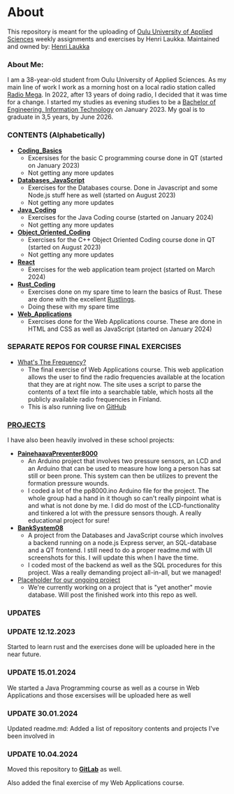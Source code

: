 # About
This repository is meant for the uploading of [Oulu University of Applied Sciences](https://www.ouas.fi) weekly assignments and exercises by Henri Laukka.
Maintained and owned by: [Henri Laukka](https://github.com/MacStache)

### About Me:
I am a 38-year-old student from Oulu University of Applied Sciences. As my main line of work I work as a morning host on a local radio station called [Radio Mega](https://mega.fi). In 2022, after 13 years of doing radio, I decided that it was time for a change. I started my studies as evening studies to be a [Bachelor of Engineering, Information Technology](https://oamk.fi/en/study-at-oamk/bachelor-s-degrees/beng-information-technology-2/) on January 2023. My goal is to graduate in 3,5 years, by June 2026. 

### CONTENTS (Alphabetically)
+ [**Coding_Basics**](https://github.com/MacStache/TVT23KMO_HLaukka/tree/main/Coding_Basics)
  - Excersises for the basic C programming course done in QT (started on January 2023)
  - Not getting any more updates
+ [**Databases_JavaScript**](https://github.com/MacStache/TVT23KMO_HLaukka/tree/main/Databases_Javascript)
  - Exercises for the Databases course. Done in Javascript and some Node.js stuff here as well (started on August 2023)
  - Not getting any more updates
+ [**Java_Coding**](https://github.com/MacStache/TVT23KMO_HLaukka/tree/main/Java_Coding)
  - Exercises for the Java Coding course (started on January 2024)
  - Not getting any more updates
+ [**Object_Oriented_Coding**](https://github.com/MacStache/TVT23KMO_HLaukka/tree/main/Object_Oriented_Coding)
  - Exercises for the C++ Object Oriented Coding course done in QT (started on August 2023)
  - Not getting any more updates
+ [**React**](https://github.com/MacStache/TVT23KMO_HLaukka/tree/main/React)
  - Exercises for the web application team project (started on March 2024) 
+ [**Rust_Coding**](https://github.com/MacStache/TVT23KMO_HLaukka/tree/main/Rust_Coding)
  - Exercises done on my spare time to learn the basics of Rust. These are done with the excellent [Rustlings](https://github.com/rust-lang/rustlings).
  - Doing these with my spare time
+ [**Web_Applications**](https://github.com/MacStache/TVT23KMO_HLaukka/tree/main/Web_Applications)
  - Exercises done for the Web Applications course. These are done in HTML and CSS as well as JavaScript (started on January 2024)
 
### SEPARATE REPOS FOR COURSE FINAL EXERCISES
+ [What's The Frequency?](https://github.com/MacStache/WhatsTheFrequency)
  - The final exercise of Web Applications course. This web application allows the user to find the radio frequencies available
at the location that they are at right now. The site uses a script to parse the contents of a text file into a searchable table,
which hosts all the publicly available radio frequencies in Finland.
  - This is also running live on [GitHub](https://macstache.github.io/WhatsTheFrequency/)

### [PROJECTS](https://github.com/MacStache/TVT23KMO_HLaukka/tree/main/Projects)
I have also been heavily involved in these school projects:
+ [**PainehaavaPreventer8000**](https://github.com/MacStache/PainehaavaPreventer8000)
  - An Arduino project that involves two pressure sensors, an LCD and an Arduino that can be used to measure how long a person has sat still or been prone. This system can then be utilizes to prevent the formation pressure wounds.
  - I coded a lot of the pp8000.ino Arduino file for the project. The whole group had a hand in it though so can't really pinpoint what is and what is not done by me. I did do most of the LCD-functionality and tinkered a lot with the pressure sensors though. A really educational project for sure!
+ [**BankSystem08**](https://github.com/MacStache/TVT23KMO_HLaukka/tree/main/Projects/BankSystem)
  - A project from the Databases and JavaScript course which involves a backend running on a node.js Express server, an SQL-database and a QT frontend. I still need to do a proper readme.md with UI screenshots for this. I will update this when I have the time.
  - I coded most of the backend as well as the SQL procedures for this project. Was a really demanding project all-in-all, but we managed!
+ [Placeholder for our ongoing project](https://github.com/MacStache/TVT23KMO_HLaukka) 
  - We're currently working on a project that is "yet another" movie database. Will post the finished work into this repo as well.  

### UPDATES

### UPDATE 12.12.2023
Started to learn rust and the exercises done will be uploaded here in the near future.

### UPDATE 15.01.2024
We started a Java Programming course as well as a course in Web Applications and those excersises will be uploaded here as well 

### UPDATE 30.01.2024
Updated readme.md: Added a list of repository contents and projects I've been involved in 

### UPDATE 10.04.2024
Moved this repository to [**GitLab**](https://gitlab.com/macgroupche/TVT23KMO_HLaukka/) as well. 

Also added the final exercise of my Web Applications course.
